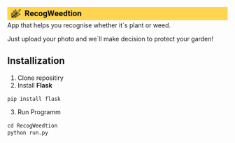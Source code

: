 ![RecogWeedtion](/img/img.png)
App that helps you recognise whether it`s plant or weed.

Just upload your photo and we`ll make decision to protect your garden!

## Installization
1. Clone repositiry
2. Install **Flask**
```
pip install flask
```
3. Run Programm
```shell
cd RecogWeedtion 
python run.py
```
